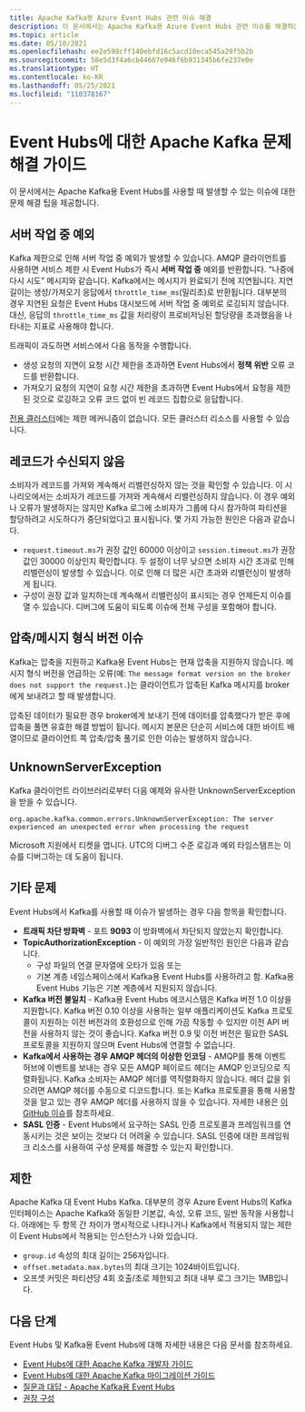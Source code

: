 ```yaml
---
title: Apache Kafka용 Azure Event Hubs 관련 이슈 해결
description: 이 문서에서는 Apache Kafka용 Azure Event Hubs 관련 이슈를 해결하는 방법을 보여 줍니다.
ms.topic: article
ms.date: 05/10/2021
ms.openlocfilehash: ee2e598cff140ebfd16c5acd10eca545a29f5b2b
ms.sourcegitcommit: 58e5d3f4a6cb44607e946f6b931345b6fe237e0e
ms.translationtype: HT
ms.contentlocale: ko-KR
ms.lasthandoff: 05/25/2021
ms.locfileid: "110378167"
---
```

# <a name="apache-kafka-troubleshooting-guide-for-event-hubs"></a>Event Hubs에 대한 Apache Kafka 문제 해결 가이드
이 문서에서는 Apache Kafka용 Event Hubs를 사용할 때 발생할 수 있는 이슈에 대한 문제 해결 팁을 제공합니다. 

## <a name="server-busy-exception"></a>서버 작업 중 예외
Kafka 제한으로 인해 서버 작업 중 예외가 발생할 수 있습니다. AMQP 클라이언트를 사용하면 서비스 제한 시 Event Hubs가 즉시 **서버 작업 중** 예외를 반환합니다. “나중에 다시 시도” 메시지와 같습니다. Kafka에서는 메시지가 완료되기 전에 지연됩니다. 지연 길이는 생성/가져오기 응답에서 `throttle_time_ms`(밀리초)로 반환됩니다. 대부분의 경우 지연된 요청은 Event Hubs 대시보드에 서버 작업 중 예외로 로깅되지 않습니다. 대신, 응답의 `throttle_time_ms` 값을 처리량이 프로비저닝된 할당량을 초과했음을 나타내는 지표로 사용해야 합니다.

트래픽이 과도하면 서비스에서 다음 동작을 수행합니다.

- 생성 요청의 지연이 요청 시간 제한을 초과하면 Event Hubs에서 **정책 위반** 오류 코드를 반환합니다.
- 가져오기 요청의 지연이 요청 시간 제한을 초과하면 Event Hubs에서 요청을 제한된 것으로 로깅하고 오류 코드 없이 빈 레코드 집합으로 응답합니다.

[전용 클러스터](event-hubs-dedicated-overview.md)에는 제한 메커니즘이 없습니다. 모든 클러스터 리소스를 사용할 수 있습니다.

## <a name="no-records-received"></a>레코드가 수신되지 않음
소비자가 레코드를 가져와 계속해서 리밸런싱하지 않는 것을 확인할 수 있습니다. 이 시나리오에서는 소비자가 레코드를 가져와 계속해서 리밸런싱하지 않습니다. 이 경우 예외나 오류가 발생하지는 않지만 Kafka 로그에 소비자가 그룹에 다시 참가하여 파티션을 할당하려고 시도하다가 중단되었다고 표시됩니다. 몇 가지 가능한 원인은 다음과 같습니다.

- `request.timeout.ms`가 권장 값인 60000 이상이고 `session.timeout.ms`가 권장 값인 30000 이상인지 확인합니다. 두 설정이 너무 낮으면 소비자 시간 초과로 인해 리밸런싱이 발생할 수 있습니다. 이로 인해 더 많은 시간 초과와 리밸런싱이 발생하게 됩니다. 
- 구성이 권장 값과 일치하는데 계속해서 리밸런싱이 표시되는 경우 언제든지 이슈를 열 수 있습니다. 디버그에 도움이 되도록 이슈에 전체 구성을 포함해야 합니다.

## <a name="compressionmessage-format-version-issue"></a>압축/메시지 형식 버전 이슈
Kafka는 압축을 지원하고 Kafka용 Event Hubs는 현재 압축을 지원하지 않습니다. 메시지 형식 버전을 언급하는 오류(예: `The message format version on the broker does not support the request.`)는 클라이언트가 압축된 Kafka 메시지를 broker에게 보내려고 할 때 발생합니다.

압축된 데이터가 필요한 경우 broker에게 보내기 전에 데이터를 압축했다가 받은 후에 압축을 풀면 유효한 해결 방법이 됩니다. 메시지 본문은 단순히 서비스에 대한 바이트 배열이므로 클라이언트 쪽 압축/압축 풀기로 인한 이슈는 발생하지 않습니다.

## <a name="unknownserverexception"></a>UnknownServerException
Kafka 클라이언트 라이브러리로부터 다음 예제와 유사한 UnknownServerException을 받을 수 있습니다. 

```
org.apache.kafka.common.errors.UnknownServerException: The server experienced an unexpected error when processing the request
```

Microsoft 지원에서 티켓을 엽니다.  UTC의 디버그 수준 로깅과 예외 타임스탬프는 이슈를 디버그하는 데 도움이 됩니다. 

## <a name="other-issues"></a>기타 문제
Event Hubs에서 Kafka를 사용할 때 이슈가 발생하는 경우 다음 항목을 확인합니다.

- **트래픽 차단 방화벽** - 포트 **9093** 이 방화벽에서 차단되지 않았는지 확인합니다.
- **TopicAuthorizationException** - 이 예외의 가장 일반적인 원인은 다음과 같습니다.
    - 구성 파일의 연결 문자열에 오타가 있음 또는
    - 기본 계층 네임스페이스에서 Kafka용 Event Hubs를 사용하려고 함. Kafka용 Event Hubs 기능은 기본 계층에서 지원되지 않습니다.
- **Kafka 버전 불일치** - Kafka용 Event Hubs 에코시스템은 Kafka 버전 1.0 이상을 지원합니다. Kafka 버전 0.10 이상을 사용하는 일부 애플리케이션도 Kafka 프로토콜이 지원하는 이전 버전과의 호환성으로 인해 가끔 작동할 수 있지만 이전 API 버전을 사용하지 않는 것이 좋습니다. Kafka 버전 0.9 및 이전 버전은 필요한 SASL 프로토콜을 지원하지 않으며 Event Hubs에 연결할 수 없습니다.
- **Kafka에서 사용하는 경우 AMQP 헤더의 이상한 인코딩** - AMQP를 통해 이벤트 허브에 이벤트를 보내는 경우 모든 AMQP 페이로드 헤더는 AMQP 인코딩으로 직렬화됩니다. Kafka 소비자는 AMQP 헤더를 역직렬화하지 않습니다. 헤더 값을 읽으려면 AMQP 헤더를 수동으로 디코드합니다. 또는 Kafka 프로토콜을 통해 사용할 것을 알고 있는 경우 AMQP 헤더를 사용하지 않을 수 있습니다. 자세한 내용은 [이 GitHub 이슈](https://github.com/Azure/azure-event-hubs-for-kafka/issues/56)를 참조하세요.
- **SASL 인증** - Event Hubs에서 요구하는 SASL 인증 프로토콜과 프레임워크를 연동시키는 것은 보이는 것보다 더 어려울 수 있습니다. SASL 인증에 대한 프레임워크 리소스를 사용하여 구성 문제를 해결할 수 있는지 확인합니다. 

## <a name="limits"></a>제한
Apache Kafka 대 Event Hubs Kafka. 대부분의 경우 Azure Event Hubs의 Kafka 인터페이스는 Apache Kafka와 동일한 기본값, 속성, 오류 코드, 일반 동작을 사용합니다. 아래에는 두 항목 간 차이가 명시적으로 나타나거나 Kafka에서 적용되지 않는 제한이 Event Hubs에서 적용되는 인스턴스가 나와 있습니다.

- `group.id` 속성의 최대 길이는 256자입니다.
- `offset.metadata.max.bytes`의 최대 크기는 1024바이트입니다.
- 오프셋 커밋은 파티션당 4회 호출/초로 제한되고 최대 내부 로그 크기는 1MB입니다.


## <a name="next-steps"></a>다음 단계
Event Hubs 및 Kafka용 Event Hubs에 대해 자세한 내용은 다음 문서를 참조하세요.  

- [Event Hubs에 대한 Apache Kafka 개발자 가이드](apache-kafka-developer-guide.md)
- [Event Hubs에 대한 Apache Kafka 마이그레이션 가이드](apache-kafka-migration-guide.md)
- [질문과 대답 - Apache Kafka용 Event Hubs](apache-kafka-frequently-asked-questions.yml)
- [권장 구성](apache-kafka-configurations.md)
